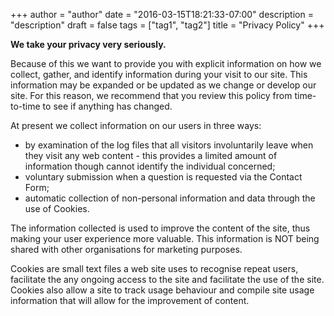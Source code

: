 +++
author = "author"
date = "2016-03-15T18:21:33-07:00"
description = "description"
draft = false
tags = ["tag1", "tag2"]
title = "Privacy Policy"
+++

**We take your privacy very seriously.**

Because of this we want to provide you with explicit information on how we collect, gather, and identify information during your visit to our site. This information may be expanded or be updated as we change or develop our site. For this reason, we recommend that you review this policy from time-to-time to see if anything has changed.

At present we collect information on our users in three ways:

* by examination of the log files that all visitors involuntarily leave when they visit any web content - this provides a limited amount of information though cannot identify the individual concerned;
* voluntary submission when a question is requested via the Contact Form;
* automatic collection of non-personal information and data through the use of Cookies.

The information collected is used to improve the content of the site, thus making your user experience more valuable. This information is NOT being shared with other organisations for marketing purposes.

Cookies are small text files a web site uses to recognise repeat users, facilitate the any ongoing access to the site and facilitate the use of the site. Cookies also allow a site to track usage behaviour and compile site usage information that will allow for the improvement of content.
